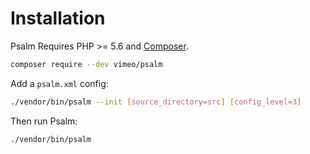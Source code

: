 # Installation

Psalm Requires PHP >= 5.6 and [Composer](https://getcomposer.org/).

```bash
composer require --dev vimeo/psalm
```

Add a `psalm.xml` config:

```bash
./vendor/bin/psalm --init [source_directory=src] [config_level=3]
```

Then run Psalm:

```bash
./vendor/bin/psalm
```
